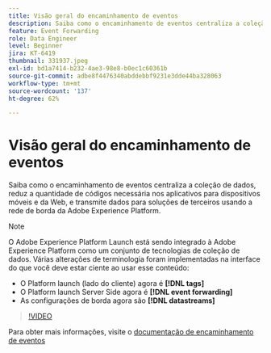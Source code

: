 ```yaml
---
title: Visão geral do encaminhamento de eventos
description: Saiba como o encaminhamento de eventos centraliza a coleção de dados, reduz a quantidade de códigos necessária nos aplicativos para dispositivos móveis e da Web, e transmite dados para soluções de terceiros usando a rede de borda da Adobe Experience Platform.
feature: Event Forwarding
role: Data Engineer
level: Beginner
jira: KT-6419
thumbnail: 331937.jpeg
exl-id: bd1a7414-b232-4ae3-98e8-b0ec1c60361b
source-git-commit: adbe8f4476340abddebbf9231e3dde44ba328063
workflow-type: tm+mt
source-wordcount: '137'
ht-degree: 62%

---
```


# Visão geral do encaminhamento de eventos

Saiba como o encaminhamento de eventos centraliza a coleção de dados, reduz a quantidade de códigos necessária nos aplicativos para dispositivos móveis e da Web, e transmite dados para soluções de terceiros usando a rede de borda da Adobe Experience Platform.

>[!NOTE]
>
>O Adobe Experience Platform Launch está sendo integrado à Adobe Experience Platform como um conjunto de tecnologias de coleção de dados. Várias alterações de terminologia foram implementadas na interface do que você deve estar ciente ao usar esse conteúdo:
>
> * O Platform launch (lado do cliente) agora é **[!DNL tags]**
> * O Platform launch Server Side agora é **[!DNL event forwarding]**
> * As configurações de borda agora são **[!DNL datastreams]**

>[!VIDEO](https://video.tv.adobe.com/v/331937?quality=12&learn=on)

Para obter mais informações, visite o [documentação de encaminhamento de eventos](https://experienceleague.adobe.com/docs/experience-platform/tags/event-forwarding/overview.html)
